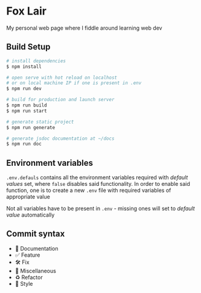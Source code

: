 # Fox Lair

My personal web page where I fiddle around learning web dev

## Build Setup

```bash
# install dependencies
$ npm install

# open serve with hot reload on localhost
# or on local machine IP if one is present in .env
$ npm run dev

# build for production and launch server
$ npm run build
$ npm run start

# generate static project
$ npm run generate

# generate jsdoc documentation at ~/docs
$ npm run doc
```
## Environment variables

`.env.defauls` contains all the environment variables required
with _default values_ set, where `false` disables said functionality.
In order to enable said function, one is to create a new `.env`
file with required variables of appropriate value

Not all variables have to be present in `.env` - missing ones
will set to _default value_ automatically

## Commit syntax 

* :blue_book: Documentation
* :white_check_mark: Feature
* :hammer_and_wrench: Fix
* :corn: Miscellaneous
* :recycle: Refactor
* :art: Style